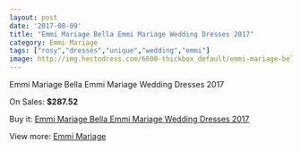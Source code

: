 ```yaml
---
layout: post
date: '2017-08-09'
title: "Emmi Mariage Bella Emmi Mariage Wedding Dresses 2017"
category: Emmi Mariage
tags: ["rosy","dresses","unique","wedding","emmi"]
image: http://img.hectodress.com/6600-thickbox_default/emmi-mariage-bella-emmi-mariage-wedding-dresses-2013.jpg
---
```

Emmi Mariage Bella Emmi Mariage Wedding Dresses 2017

On Sales: **$287.52**
<a href="https://www.hectodress.com/emmi-mariage/3279-emmi-mariage-bella-emmi-mariage-wedding-dresses-2013.html"><amp-img layout="responsive" width="600" height="600" src="//img.hectodress.com/6600-thickbox_default/emmi-mariage-bella-emmi-mariage-wedding-dresses-2013.jpg" alt="Emmi Mariage Bella Emmi Mariage Wedding Dresses 2017 0" /></a>

Buy it: [Emmi Mariage Bella Emmi Mariage Wedding Dresses 2017](https://www.hectodress.com/emmi-mariage/3279-emmi-mariage-bella-emmi-mariage-wedding-dresses-2013.html "Emmi Mariage Bella Emmi Mariage Wedding Dresses 2017")

View more: [Emmi Mariage](https://www.hectodress.com/57-emmi-mariage "Emmi Mariage")